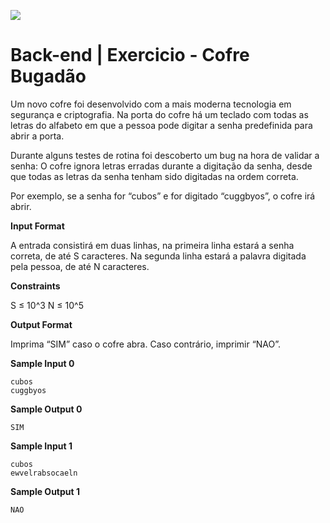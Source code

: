 ![](https://i.imgur.com/xG74tOh.png)

# Back-end | Exercicio - Cofre Bugadão

Um novo cofre foi desenvolvido com a mais moderna tecnologia em segurança e criptografia. Na porta do cofre há um teclado com todas as letras do alfabeto em que a pessoa pode digitar a senha predefinida para abrir a porta.

Durante alguns testes de rotina foi descoberto um bug na hora de validar a senha: O cofre ignora letras erradas durante a digitação da senha, desde que todas as letras da senha tenham sido digitadas na ordem correta.

Por exemplo, se a senha for “cubos” e for digitado “cuggbyos”, o cofre irá abrir.

**Input Format**

A entrada consistirá em duas linhas, na primeira linha estará a senha correta, de até S caracteres. Na segunda linha estará a palavra digitada pela pessoa, de até N caracteres.

**Constraints**

S ≤ 10^3 N ≤ 10^5

**Output Format**

Imprima “SIM” caso o cofre abra. Caso contrário, imprimir “NAO”.

**Sample Input 0**

```
cubos
cuggbyos
```

**Sample Output 0**

```
SIM
```

**Sample Input 1**

```
cubos
ewvelrabsocaeln
```

**Sample Output 1**

```
NAO
```






